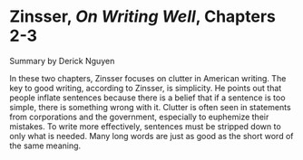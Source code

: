 # Zinsser, _On Writing Well_, Chapters 2-3

Summary by Derick Nguyen

In these two chapters, Zinsser focuses on clutter in American writing.  The key to good writing, according to Zinsser, is simplicity.  He points out that people inflate sentences because there is a belief that if a sentence is too simple, there is something wrong with it.  Clutter is often seen in statements from corporations and the government, especially to euphemize their mistakes.  To write more effectively, sentences must be stripped down to only what is needed.  Many long words are just as good as the short word of the same meaning.  
